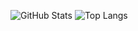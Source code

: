 ![GitHub Stats](https://github-readme-stats.vercel.app/api?username=livcm&show_icons=true&count_private=true) ![Top Langs](https://github-readme-stats.vercel.app/api/top-langs/?username=livcm&layout=compact)
